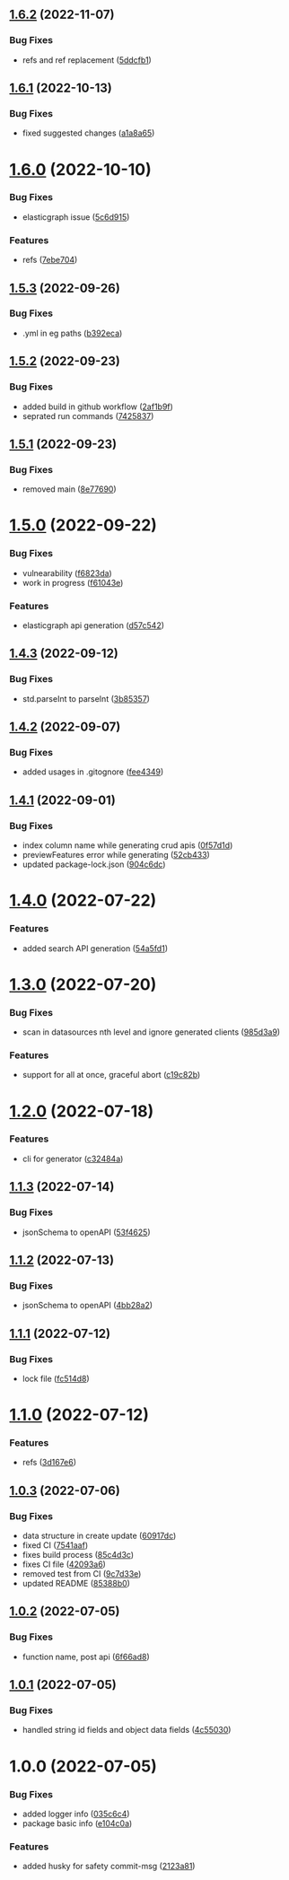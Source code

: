 ## [1.6.2](https://github.com/ashu17706/godspeed-crud-api-generator/compare/v1.6.1...v1.6.2) (2022-11-07)


### Bug Fixes

* refs and ref replacement ([5ddcfb1](https://github.com/ashu17706/godspeed-crud-api-generator/commit/5ddcfb1f73f6ca5a2a371053e3978e9115fb082b))

## [1.6.1](https://github.com/ashu17706/godspeed-crud-api-generator/compare/v1.6.0...v1.6.1) (2022-10-13)


### Bug Fixes

* fixed suggested changes ([a1a8a65](https://github.com/ashu17706/godspeed-crud-api-generator/commit/a1a8a651b07f8354838c79d8dc6c1790cbc09049))

# [1.6.0](https://github.com/ashu17706/godspeed-crud-api-generator/compare/v1.5.3...v1.6.0) (2022-10-10)


### Bug Fixes

* elasticgraph issue ([5c6d915](https://github.com/ashu17706/godspeed-crud-api-generator/commit/5c6d915882538a1be7b274efd29f9af5146db87e))


### Features

* refs ([7ebe704](https://github.com/ashu17706/godspeed-crud-api-generator/commit/7ebe70475e05f0b9761118a325bf60cb9b0f9bb1))

## [1.5.3](https://github.com/ashu17706/godspeed-crud-api-generator/compare/v1.5.2...v1.5.3) (2022-09-26)


### Bug Fixes

* .yml in eg paths ([b392eca](https://github.com/ashu17706/godspeed-crud-api-generator/commit/b392ecafe3f21d140309b1482d415b0ad62b4b53))

## [1.5.2](https://github.com/ashu17706/godspeed-crud-api-generator/compare/v1.5.1...v1.5.2) (2022-09-23)


### Bug Fixes

* added build in github workflow ([2af1b9f](https://github.com/ashu17706/godspeed-crud-api-generator/commit/2af1b9fb3ef489e66422e4af1330c0146d289931))
* seprated run commands ([7425837](https://github.com/ashu17706/godspeed-crud-api-generator/commit/74258375e8010c06acbdc69d7983959801902197))

## [1.5.1](https://github.com/ashu17706/godspeed-crud-api-generator/compare/v1.5.0...v1.5.1) (2022-09-23)


### Bug Fixes

* removed main ([8e77690](https://github.com/ashu17706/godspeed-crud-api-generator/commit/8e77690fe865af455fe80beb6abb3f59bb7a1c99))

# [1.5.0](https://github.com/ashu17706/godspeed-crud-api-generator/compare/v1.4.3...v1.5.0) (2022-09-22)


### Bug Fixes

* vulnearability ([f6823da](https://github.com/ashu17706/godspeed-crud-api-generator/commit/f6823da90ec9e90cc4451b5bfb24194de477e6b1))
* work in progress ([f61043e](https://github.com/ashu17706/godspeed-crud-api-generator/commit/f61043ee911606d3d6e14498c3d6f6d3eed719c1))


### Features

* elasticgraph api generation ([d57c542](https://github.com/ashu17706/godspeed-crud-api-generator/commit/d57c5429c61699f3dfb58b01b33319d78b2b1383))

## [1.4.3](https://github.com/ashu17706/godspeed-crud-api-generator/compare/v1.4.2...v1.4.3) (2022-09-12)


### Bug Fixes

* std.parseInt to parseInt ([3b85357](https://github.com/ashu17706/godspeed-crud-api-generator/commit/3b853574dc7287af444a9df925b81766ac9d1c14))

## [1.4.2](https://github.com/ashu17706/godspeed-crud-api-generator/compare/v1.4.1...v1.4.2) (2022-09-07)


### Bug Fixes

* added usages in .gitognore ([fee4349](https://github.com/ashu17706/godspeed-crud-api-generator/commit/fee43496cbdff4e9f5ecb6fad0108bf794775cc1))

## [1.4.1](https://github.com/ashu17706/godspeed-crud-api-generator/compare/v1.4.0...v1.4.1) (2022-09-01)


### Bug Fixes

* index column name while generating crud apis ([0f57d1d](https://github.com/ashu17706/godspeed-crud-api-generator/commit/0f57d1d818d8a7f49657d4c28bbb5f6302d70eaf))
* previewFeatures error while generating ([52cb433](https://github.com/ashu17706/godspeed-crud-api-generator/commit/52cb433a44ffa92a9fe85b2409c57e0b532b8db6))
* updated package-lock.json ([904c6dc](https://github.com/ashu17706/godspeed-crud-api-generator/commit/904c6dc399a72b78f90224793c4c573be0607b14))

# [1.4.0](https://github.com/ashu17706/godspeed-crud-api-generator/compare/v1.3.0...v1.4.0) (2022-07-22)


### Features

* added search API generation ([54a5fd1](https://github.com/ashu17706/godspeed-crud-api-generator/commit/54a5fd1e1bc4b35180b7714cfaae471953039f40))

# [1.3.0](https://github.com/ashu17706/godspeed-crud-api-generator/compare/v1.2.0...v1.3.0) (2022-07-20)


### Bug Fixes

* scan in datasources nth level and ignore generated clients ([985d3a9](https://github.com/ashu17706/godspeed-crud-api-generator/commit/985d3a9745b90b303cd901f58f73489d73ee29de))


### Features

* support for all at once, graceful abort ([c19c82b](https://github.com/ashu17706/godspeed-crud-api-generator/commit/c19c82bbc4c1a9d843256a9a9ca5c77978a9455e))

# [1.2.0](https://github.com/ashu17706/godspeed-crud-api-generator/compare/v1.1.3...v1.2.0) (2022-07-18)


### Features

* cli for generator ([c32484a](https://github.com/ashu17706/godspeed-crud-api-generator/commit/c32484a75e3f8250fc41447ba8fd1846d86365d3))

## [1.1.3](https://github.com/ashu17706/godspeed-crud-api-generator/compare/v1.1.2...v1.1.3) (2022-07-14)


### Bug Fixes

* jsonSchema to openAPI ([53f4625](https://github.com/ashu17706/godspeed-crud-api-generator/commit/53f4625f47aca109976f3b5eb4169326ab94fc4b))

## [1.1.2](https://github.com/ashu17706/godspeed-crud-api-generator/compare/v1.1.1...v1.1.2) (2022-07-13)


### Bug Fixes

* jsonSchema to openAPI ([4bb28a2](https://github.com/ashu17706/godspeed-crud-api-generator/commit/4bb28a211cc8ccf1faae4fc0e88132dea28b2aa4))

## [1.1.1](https://github.com/ashu17706/godspeed-crud-api-generator/compare/v1.1.0...v1.1.1) (2022-07-12)


### Bug Fixes

* lock file ([fc514d8](https://github.com/ashu17706/godspeed-crud-api-generator/commit/fc514d8765b6aa34ee42d61e106522713d55529e))

# [1.1.0](https://github.com/ashu17706/godspeed-crud-api-generator/compare/v1.0.3...v1.1.0) (2022-07-12)


### Features

* refs ([3d167e6](https://github.com/ashu17706/godspeed-crud-api-generator/commit/3d167e62fda02a9e20ba5d17fcdd48da5305ef81))

## [1.0.3](https://github.com/ashu17706/godspeed-crud-api-generator/compare/v1.0.2...v1.0.3) (2022-07-06)


### Bug Fixes

* data structure in create update ([60917dc](https://github.com/ashu17706/godspeed-crud-api-generator/commit/60917dc1511ec40db3f04b25927f2e5257b6e6fd))
* fixed CI ([7541aaf](https://github.com/ashu17706/godspeed-crud-api-generator/commit/7541aafe0b4dca22c8324e72f9499b390a86136b))
* fixes build process ([85c4d3c](https://github.com/ashu17706/godspeed-crud-api-generator/commit/85c4d3ca16ce41c123703f9a955fd3be9d819f83))
* fixes CI file ([42093a6](https://github.com/ashu17706/godspeed-crud-api-generator/commit/42093a6209d01209ee96361ed51e4dcaa2d8d8ef))
* removed test from CI ([9c7d33e](https://github.com/ashu17706/godspeed-crud-api-generator/commit/9c7d33eb5c88a03ca1cfa036cde6d6e57f31f1ae))
* updated README ([85388b0](https://github.com/ashu17706/godspeed-crud-api-generator/commit/85388b09fc7070787603a297216df5602df4b427))

## [1.0.2](https://github.com/ashu17706/godspeed-crud-api-generator/compare/v1.0.1...v1.0.2) (2022-07-05)


### Bug Fixes

* function name, post api ([6f66ad8](https://github.com/ashu17706/godspeed-crud-api-generator/commit/6f66ad8d14c1c79a88fa3a6e818b2ced70d51ce0))

## [1.0.1](https://github.com/ashu17706/godspeed-crud-api-generator/compare/v1.0.0...v1.0.1) (2022-07-05)


### Bug Fixes

* handled string id fields and object data fields ([4c55030](https://github.com/ashu17706/godspeed-crud-api-generator/commit/4c550306e18cb88029558db3009d17e11d4ef90d))

# 1.0.0 (2022-07-05)


### Bug Fixes

* added logger info ([035c6c4](https://github.com/ashu17706/godspeed-crud-api-generator/commit/035c6c420be8080f5407dafe6f13ce221e6af4a7))
* package basic info ([e104c0a](https://github.com/ashu17706/godspeed-crud-api-generator/commit/e104c0a043ecd2343aedd54b1d1c2de60baac6c0))


### Features

* added husky for safety commit-msg ([2123a81](https://github.com/ashu17706/godspeed-crud-api-generator/commit/2123a8178eaa7c2b68facf7dd7b81171ffdf2186))
